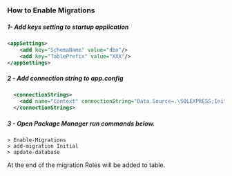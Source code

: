 ﻿### How to Enable Migrations

##### 1-  Add keys setting to startup application

```xml  
<appSettings>
	<add key="SchemaName" value="dbo"/>
	<add key="TablePrefix" value="XXX"/>
</appSettings>
  ```

##### 2 - Add connection string to app.config

```xml
  <connectionStrings>
	<add name="Context" connectionString="Data Source=.\SQLEXPRESS;Initial Catalog=LibraryDB;User Id=demo;Password=demo2017;" providerName="System.Data.SqlClient"/>
  </connectionStrings>
```


##### 3 - Open Package Manager run commands below.

	> Enable-Migrations
	> add-migration Initial
	> update-database

At the end of the migration Roles will be added to table.